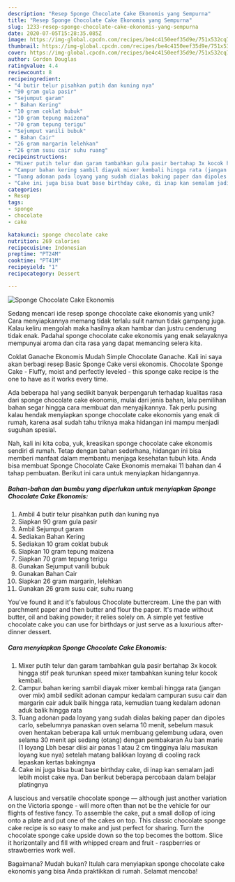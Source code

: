 ```yaml
---
description: "Resep Sponge Chocolate Cake Ekonomis yang Sempurna"
title: "Resep Sponge Chocolate Cake Ekonomis yang Sempurna"
slug: 1233-resep-sponge-chocolate-cake-ekonomis-yang-sempurna
date: 2020-07-05T15:28:35.085Z
image: https://img-global.cpcdn.com/recipes/be4c4150eef35d9e/751x532cq70/sponge-chocolate-cake-ekonomis-foto-resep-utama.jpg
thumbnail: https://img-global.cpcdn.com/recipes/be4c4150eef35d9e/751x532cq70/sponge-chocolate-cake-ekonomis-foto-resep-utama.jpg
cover: https://img-global.cpcdn.com/recipes/be4c4150eef35d9e/751x532cq70/sponge-chocolate-cake-ekonomis-foto-resep-utama.jpg
author: Gordon Douglas
ratingvalue: 4.4
reviewcount: 8
recipeingredient:
- "4 butir telur pisahkan putih dan kuning nya"
- "90 gram gula pasir"
- "Sejumput garam"
- " Bahan Kering"
- "10 gram coklat bubuk"
- "10 gram tepung maizena"
- "70 gram tepung terigu"
- "Sejumput vanili bubuk"
- " Bahan Cair"
- "26 gram margarin lelehkan"
- "26 gram susu cair suhu ruang"
recipeinstructions:
- "Mixer putih telur dan garam tambahkan gula pasir bertahap 3x kocok hingga stif peak turunkan speed mixer tambahkan kuning telur kocok kembali."
- "Campur bahan kering sambil diayak mixer kembali hingga rata (jangan over mix) ambil sedikit adonan campur kedalam campuran susu cair dan margarin cair aduk balik hingga rata, kemudian tuang kedalam adonan aduk balik hingga rata"
- "Tuang adonan pada loyang yang sudah dialas baking paper dan dipoles carlo, sebelumnya panaskan oven selama 10 menit, sebelum masuk oven hentakan beberapa kali untuk membuang gelembung udara, oven selama 30 menit api sedang (otang) dengan pembakaran Au ban marie (1 loyang Lbh besar diisi air panas 1 atau 2 cm tingginya lalu masukan loyang kue nya) setelah matang balikkan loyang di cooling rack lepaskan kertas bakingnya"
- "Cake ini juga bisa buat base birthday cake, di inap kan semalam jadi lebih moist cake nya. Dan berikut beberapa percobaan dalam belajar platingnya"
categories:
- Resep
tags:
- sponge
- chocolate
- cake

katakunci: sponge chocolate cake 
nutrition: 269 calories
recipecuisine: Indonesian
preptime: "PT24M"
cooktime: "PT41M"
recipeyield: "1"
recipecategory: Dessert

---
```



![Sponge Chocolate Cake Ekonomis](https://img-global.cpcdn.com/recipes/be4c4150eef35d9e/751x532cq70/sponge-chocolate-cake-ekonomis-foto-resep-utama.jpg)

Sedang mencari ide resep sponge chocolate cake ekonomis yang unik? Cara menyiapkannya memang tidak terlalu sulit namun tidak gampang juga. Kalau keliru mengolah maka hasilnya akan hambar dan justru cenderung tidak enak. Padahal sponge chocolate cake ekonomis yang enak selayaknya mempunyai aroma dan cita rasa yang dapat memancing selera kita.

Coklat Ganache Ekonomis Mudah Simple Chocolate Ganache. Kali ini saya akan berbagi resep Basic Sponge Cake versi ekonomis. Chocolate Sponge Cake - Fluffy, moist and perfectly leveled - this sponge cake recipe is the one to have as it works every time.

Ada beberapa hal yang sedikit banyak berpengaruh terhadap kualitas rasa dari sponge chocolate cake ekonomis, mulai dari jenis bahan, lalu pemilihan bahan segar hingga cara membuat dan menyajikannya. Tak perlu pusing kalau hendak menyiapkan sponge chocolate cake ekonomis yang enak di rumah, karena asal sudah tahu triknya maka hidangan ini mampu menjadi suguhan spesial.


Nah, kali ini kita coba, yuk, kreasikan sponge chocolate cake ekonomis sendiri di rumah. Tetap dengan bahan sederhana, hidangan ini bisa memberi manfaat dalam membantu menjaga kesehatan tubuh kita. Anda bisa membuat Sponge Chocolate Cake Ekonomis memakai 11 bahan dan 4 tahap pembuatan. Berikut ini cara untuk menyiapkan hidangannya.

<!--inarticleads1-->

##### Bahan-bahan dan bumbu yang diperlukan untuk menyiapkan Sponge Chocolate Cake Ekonomis:

1. Ambil 4 butir telur pisahkan putih dan kuning nya
1. Siapkan 90 gram gula pasir
1. Ambil Sejumput garam
1. Sediakan  Bahan Kering
1. Sediakan 10 gram coklat bubuk
1. Siapkan 10 gram tepung maizena
1. Siapkan 70 gram tepung terigu
1. Gunakan Sejumput vanili bubuk
1. Gunakan  Bahan Cair
1. Siapkan 26 gram margarin, lelehkan
1. Gunakan 26 gram susu cair, suhu ruang


You&#39;ve found it and it&#39;s fabulous Chocolate buttercream. Line the pan with parchment paper and then butter and flour the paper. It&#39;s made without butter, oil and baking powder; it relies solely on. A simple yet festive chocolate cake you can use for birthdays or just serve as a luxurious after-dinner dessert. 

<!--inarticleads2-->

##### Cara menyiapkan Sponge Chocolate Cake Ekonomis:

1. Mixer putih telur dan garam tambahkan gula pasir bertahap 3x kocok hingga stif peak turunkan speed mixer tambahkan kuning telur kocok kembali.
1. Campur bahan kering sambil diayak mixer kembali hingga rata (jangan over mix) ambil sedikit adonan campur kedalam campuran susu cair dan margarin cair aduk balik hingga rata, kemudian tuang kedalam adonan aduk balik hingga rata
1. Tuang adonan pada loyang yang sudah dialas baking paper dan dipoles carlo, sebelumnya panaskan oven selama 10 menit, sebelum masuk oven hentakan beberapa kali untuk membuang gelembung udara, oven selama 30 menit api sedang (otang) dengan pembakaran Au ban marie (1 loyang Lbh besar diisi air panas 1 atau 2 cm tingginya lalu masukan loyang kue nya) setelah matang balikkan loyang di cooling rack lepaskan kertas bakingnya
1. Cake ini juga bisa buat base birthday cake, di inap kan semalam jadi lebih moist cake nya. Dan berikut beberapa percobaan dalam belajar platingnya


A luscious and versatile chocolate sponge — although just another variation on the Victoria sponge - will more often than not be the vehicle for our flights of festive fancy. To assemble the cake, put a small dollop of icing onto a plate and put one of the cakes on top. This classic chocolate sponge cake recipe is so easy to make and just perfect for sharing. Turn the chocolate sponge cake upside down so the top becomes the bottom. Slice it horizontally and fill with whipped cream and fruit - raspberries or strawberries work well. 

Bagaimana? Mudah bukan? Itulah cara menyiapkan sponge chocolate cake ekonomis yang bisa Anda praktikkan di rumah. Selamat mencoba!
